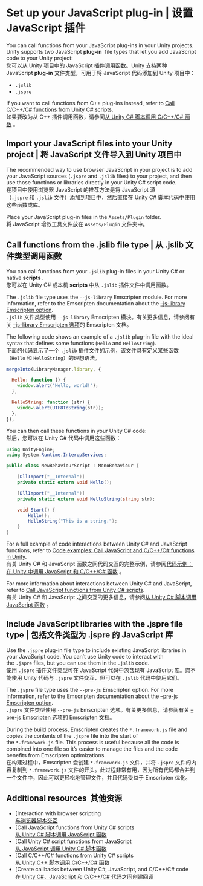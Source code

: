
# Set up your JavaScript plug-in | 设置 JavaScript 插件
You can call functions from your JavaScript plug-ins in your Unity projects. Unity supports two JavaScript **plug-in**[](https://docs.unity3d.com/2023.2/Documentation/Manual/Plugins.html) [](https://docs.unity3d.com/2023.2/Documentation/Manual/Glossary.html#Plug-in) file types that let you add JavaScript code to your Unity project:  
您可以从 Unity 项目中的 JavaScript 插件调用函数。Unity 支持两种 JavaScript **plug-in** 文件类型，可用于将 JavaScript 代码添加到 Unity 项目中：
- `.jslib`
- `.jspre`

If you want to call functions from C++ plug-ins instead, refer to [Call C/C++/C# functions from Unity C# scripts](https://docs.unity3d.com/2023.2/Documentation/Manual/web-interacting-browsers-c-to-unity.html).  
如果要改为从 C++ 插件调用函数，请参阅[从 Unity C# 脚本调用 C/C++/C# 函数](https://docs.unity3d.com/2023.2/Documentation/Manual/web-interacting-browsers-c-to-unity.html) 。

## Import your JavaScript files into your Unity project | 将 JavaScript 文件导入到 Unity 项目中
The recommended way to use browser JavaScript in your project is to add your JavaScript sources (`.jspre` and `.jslib` files) to your project, and then use those functions or libraries directly in your Unity C# script code.  
在项目中使用浏览器 JavaScript 的推荐方法是将 JavaScript 源（`.jspre` 和 `.jslib` 文件）添加到项目中，然后直接在 Unity C# 脚本代码中使用这些函数或库。

Place your JavaScript plug-in files in the `Assets/Plugin` folder.  
将 JavaScript 增效工具文件放在 `Assets/Plugin` 文件夹中。

## Call functions from the .jslib file type | 从 .jslib 文件类型调用函数
You can call functions from your `.jslib` plug-in files in your Unity C# or native **scripts**[](https://docs.unity3d.com/2023.2/Documentation/Manual/CreatingAndUsingScripts.html) [](https://docs.unity3d.com/2023.2/Documentation/Manual/Glossary.html#Scripts).  
您可以在 Unity C# 或本机 **scripts** 中从 `.jslib` 插件文件中调用函数。

The `.jslib` file type uses the `--js-library` Emscripten module. For more information, refer to the Emscripten documentation about the [–js-library Emscripten option](https://emscripten.org/docs/tools_reference/emcc.html#emcc-js-library).  
`.jslib` 文件类型使用 `--js-library` Emscripten 模块。有关更多信息，请参阅有关 [–js-library Emscripten 选项](https://emscripten.org/docs/tools_reference/emcc.html#emcc-js-library)的 Emscripten 文档。

The following code shows an example of a `.jslib` plug-in file with the ideal syntax that defines some functions (`Hello` and `HelloString`).  
下面的代码显示了一个 `.jslib` 插件文件的示例，该文件具有定义某些函数（`Hello` 和 `HelloString`）的理想语法。
```js
mergeInto(LibraryManager.library, {

  Hello: function () {
    window.alert("Hello, world!");
  },

  HelloString: function (str) {
    window.alert(UTF8ToString(str));
  },
});
```

You can then call these functions in your Unity C# code:  
然后，您可以在 Unity C# 代码中调用这些函数：
```cs
using UnityEngine;
using System.Runtime.InteropServices;

public class NewBehaviourScript : MonoBehaviour {

    [DllImport("__Internal")]
    private static extern void Hello();

    [DllImport("__Internal")]
    private static extern void HelloString(string str);

    void Start() {
        Hello();
        HelloString("This is a string.");
    }
}
```

For a full example of code interactions between Unity C# and JavaScript functions, refer to [Code examples: Call JavaScript and C/C++/C# functions in Unity](https://docs.unity3d.com/2023.2/Documentation/Manual/web-interacting-code-example.html).  
有关 Unity C# 和 JavaScript 函数之间代码交互的完整示例，请参阅[代码示例：在 Unity 中调用 JavaScript 和 C/C++/C# 函数](https://docs.unity3d.com/2023.2/Documentation/Manual/web-interacting-code-example.html) 。

For more information about interactions between Unity C# and JavaScript, refer to [Call JavaScript functions from Unity C# scripts](https://docs.unity3d.com/2023.2/Documentation/Manual/web-interacting-browser-js-to-unity.html#example-unity-code).  
有关 Unity C# 和 JavaScript 之间交互的更多信息，请参阅[从 Unity C# 脚本调用 JavaScript 函数](https://docs.unity3d.com/2023.2/Documentation/Manual/web-interacting-browser-js-to-unity.html#example-unity-code) 。

## Include JavaScript libraries with the .jspre file type | 包括文件类型为 .jspre 的 JavaScript 库
Use the `.jspre` plug-in file type to include existing JavaScript libraries in your JavaScript code. You can’t use Unity code to interact with the `.jspre` files, but you can use them in the `.jslib` code.  
使用 `.jspre` 插件文件类型可在 JavaScript 代码中包含现有 JavaScript 库。您不能使用 Unity 代码与 `.jspre` 文件交互，但可以在 `.jslib` 代码中使用它们。

The `.jspre` file type uses the `--pre-js` Emscripten option. For more information, refer to the Emscripten documentation about the [–pre-js Emscripten option](https://emscripten.org/docs/tools_reference/emcc.html#emcc-pre-js).  
`.jspre` 文件类型使用 `--pre-js` Emscripten 选项。有关更多信息，请参阅有关 [–pre-js Emscripten 选项](https://emscripten.org/docs/tools_reference/emcc.html#emcc-pre-js)的 Emscripten 文档。

During the build process, Emscripten creates the `*.framework.js` file and copies the contents of the `.jspre` file into the start of the `*.framework.js` file. This process is useful because all the code is combined into one file so it’s easier to manage the files and the code benefits from Emscripten optimizations.  
在构建过程中，Emscripten 会创建 `*.framework.js` 文件，并将 `.jspre` 文件的内容复制到 `*.framework.js` 文件的开头。此过程非常有用，因为所有代码都合并到一个文件中，因此可以更轻松地管理文件，并且代码受益于 Emscripten 优化。

## Additional resources  其他资源
- [Interaction with browser scripting  
    [与浏览器脚本交互](https://docs.unity3d.com/2023.2/Documentation/Manual/webgl-interactingwithbrowserscripting.html)
- [Call JavaScript functions from Unity C# scripts  
    [从 Unity C# 脚本调用 JavaScript 函数](https://docs.unity3d.com/2023.2/Documentation/Manual/web-interacting-browser-js-to-unity.html)
- [Call Unity C# script functions from JavaScript  
    [从 JavaScript 调用 Unity C# 脚本函数](https://docs.unity3d.com/2023.2/Documentation/Manual/web-interacting-browser-unity-to-js.html)
- [Call C/C++/C# functions from Unity C# scripts  
    [从 Unity C++ 脚本调用 C/C++/C# 函数](https://docs.unity3d.com/2023.2/Documentation/Manual/web-interacting-browsers-c-to-unity.html)
- [Create callbacks between Unity C#, JavaScript, and C/C++/C# code  
    [在 Unity C#、JavaScript 和 C/C++/C# 代码之间创建回调](https://docs.unity3d.com/2023.2/Documentation/Manual/web-interacting-browser-example.html)